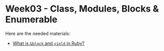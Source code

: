 # Week03 - Class, Modules, Blocks & Enumerable

Here are the needed materials:

* [What is `&block` and `yield` in Ruby?](http://stackoverflow.com/questions/814739/whats-this-block-in-ruby-and-how-does-it-get-passed-in-a-method-here)
